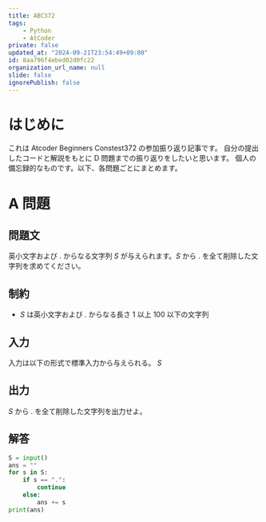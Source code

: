 ```yaml
---
title: ABC372
tags:
    - Python
    - AtCoder
private: false
updated_at: "2024-09-21T23:54:49+09:00"
id: 8aa796f4ebed02d0fc22
organization_url_name: null
slide: false
ignorePublish: false
---
```


# はじめに

これは Atcoder Beginners Constest372 の参加振り返り記事です。
自分の提出したコードと解説をもとに D 問題までの振り返りをしたいと思います。
個人の備忘録的なものです。以下、各問題ごとにまとめます。

# A 問題

## 問題文

英小文字および . からなる文字列 $S$ が与えられます。$S$ から . を全て削除した文字列を求めてください。

## 制約

-   $S$ は英小文字および . からなる長さ $1$ 以上 $100$ 以下の文字列

## 入力

入力は以下の形式で標準入力から与えられる。
$S$

## 出力

$S$ から . を全て削除した文字列を出力せよ。

## 解答

```python:main.py
S = input()
ans = ""
for s in S:
    if s == ".":
        continue
    else:
        ans += s
print(ans)
```
